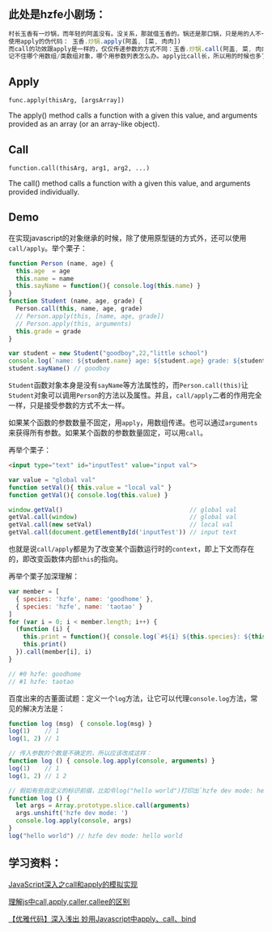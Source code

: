 ## 此处是hzfe小剧场：
```JavaScript
村长玉香有一炒锅，而年轻的阿盖没有。没关系，那就借玉香的。锅还是那口锅，只是用的人不一样了，这大概，就是物是人非吧。
使用apply的伪代码： 玉香.炒锅.apply(阿盖, [菜, 肉肉])
而call的功效跟apply是一样的，仅仅传递参数的方式不同：玉香.炒锅.call(阿盖, 菜, 肉肉)
记不住哪个用数组/类数组对象，哪个用参数列表怎么办。apply比call长，所以用的时候也多了个[]。<= 铲式记忆法
```

## Apply
`func.apply(thisArg, [argsArray])`

The apply() method calls a function with a given this value, and arguments provided as an array (or an array-like object).

## Call
`function.call(thisArg, arg1, arg2, ...)`

The call() method calls a function with a given this value, and arguments provided individually.

## Demo
在实现javascript的对象继承的时候，除了使用原型链的方式外，还可以使用`call/apply`。举个栗子：
```JavaScript
function Person (name, age) {
  this.age  = age
  this.name = name
  this.sayName = function(){ console.log(this.name) }
}
function Student (name, age, grade) {
  Person.call(this, name, age, grade)
  // Person.apply(this, [name, age, grade])
  // Person.apply(this, arguments)
  this.grade = grade
}
```
```JavaScript
var student = new Student("goodboy",22,"little school")
console.log(`name: ${student.name} age: ${student.age} grade: ${student.grade}`) // name: goodboy age: 22 grade: little school
student.sayName() // goodboy
```
`Student`函数对象本身是没有`sayName`等方法属性的，而`Person.call(this)`让`Student`对象可以调用`Person`的方法以及属性。并且，`call/apply`二者的作用完全一样，只是接受参数的方式不太一样。

如果某个函数的参数数量不固定，用`apply`，用数组传递。也可以通过`arguments`来获得所有参数。如果某个函数的参数数量固定，可以用`call`。

再举个栗子：
```html
<input type="text" id="inputTest" value="input val">
```
```JavaScript
var value = "global val"
function setVal(){ this.value = "local val" }
function getVal(){ console.log(this.value) }
```
```JavaScript
window.getVal()                                   // global val
getVal.call(window)                               // global val
getVal.call(new setVal)                           // local val
getVal.call(document.getElementById('inputTest')) // input text
```
也就是说`call/apply`都是为了改变某个函数运行时的`context`，即上下文而存在的，即改变函数体内部`this`的指向。

再举个栗子加深理解：
```JavaScript
var member = [
  { species: 'hzfe', name: 'goodhome' },
  { species: 'hzfe', name: 'taotao' }
]
for (var i = 0; i < member.length; i++) {
  (function (i) {
    this.print = function(){ console.log(`#${i} ${this.species}: ${this.name}`) }
    this.print()
  }).call(member[i], i)
}

// #0 hzfe: goodhome
// #1 hzfe: taotao
```

百度出来的古董面试题：定义一个`log`方法，让它可以代理`console.log`方法，常见的解决方法是：
```JavaScript
function log (msg)　{ console.log(msg) }
log(1)    // 1
log(1, 2) // 1

// 传入参数的个数是不确定的，所以应该改成这样：
function log () { console.log.apply(console, arguments) }
log(1)    // 1
log(1, 2) // 1 2

// 假如有些自定义的标识前缀，比如令log("hello world")打印出`hzfe dev mode: hello world`：
function log () {
  let args = Array.prototype.slice.call(arguments)
  args.unshift('hzfe dev mode: ')
  console.log.apply(console, args)
}
log("hello world") // hzfe dev mode: hello world
```

## 学习资料：
[JavaScript深入之call和apply的模拟实现](https://github.com/mqyqingfeng/Blog/issues/11)

[理解js中call,apply,caller,callee的区别](http://xuyuan923.github.io/2015/01/24/理解js中call,apply,bind,caller,callee的区别/)

[【优雅代码】深入浅出 妙用Javascript中apply、call、bind](http://www.cnblogs.com/coco1s/p/4833199.html)